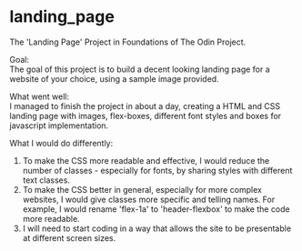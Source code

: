 # landing_page
The 'Landing Page' Project in Foundations of The Odin Project.

Goal: <br>
The goal of this project is to build a decent looking landing page for a website of your choice, using a sample image provided.

What went well:<br>
I managed to finish the project in about a day, creating a HTML and CSS landing page with images, flex-boxes, different font styles and boxes for javascript implementation.

What I would do differently: 
1. To make the CSS more readable and effective, I would reduce the number of classes - especially for fonts, by sharing styles with different text classes.
2. To make the CSS better in general, especially for more complex websites, I would give classes more specific and telling names. For example, I would rename 'flex-1a' to 'header-flexbox' to make the code more readable.
3. I will need to start coding in a way that allows the site to be presentable at different screen sizes.